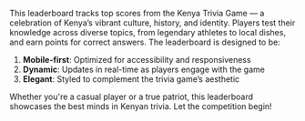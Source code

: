This leaderboard tracks top scores from the Kenya Trivia Game — a celebration of Kenya’s vibrant culture, history, and identity. Players test their knowledge across diverse topics, from legendary athletes to local dishes, and earn points for correct answers.  The leaderboard is designed to be:
1. **Mobile-first**: Optimized for accessibility and responsiveness
2. **Dynamic**: Updates in real-time as players engage with the game
3. **Elegant**: Styled to complement the trivia game’s aesthetic


Whether you're a casual player or a true patriot, this leaderboard showcases the best minds in Kenyan trivia. Let the competition begin!
